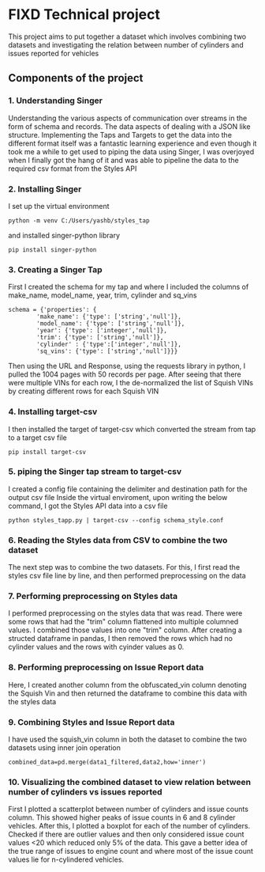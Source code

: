 # FIXD Technical project
This project aims to put together a dataset which involves combining two datasets and investigating the relation between number of cylinders and issues reported for vehicles
## Components of the project

### 1. Understanding Singer
Understanding the various aspects of communication over streams in the form of schema and records. The data aspects of dealing with a JSON like structure. Implementing the Taps and Targets to get the data into the different format itself was a fantastic learning experience and even though it took me a while to get used to piping the data using Singer, I was overjoyed when I finally got the hang of it and was able to pipeline the data to the required csv format from the Styles API
### 2. Installing Singer
I set up the virtual environment
```
python -m venv C:/Users/yashb/styles_tap
```
 and installed singer-python library
```
pip install singer-python
```

### 3. Creating a Singer Tap
First I created the schema for my tap and where I included the columns of make_name, model_name, year, trim, cylinder and sq_vins
```
schema = {'properties': {
        'make_name': {'type': ['string','null']},
        'model_name': {'type': ['string','null']},
        'year': {'type': ['integer','null']},
        'trim': {'type': ['string','null']},
        'cylinder' : {'type':['integer','null']},
        'sq_vins': {'type': ['string','null']}}}
```
Then using the URL and Response, using the requests library in python, I pulled the 1004 pages with 50 records per page.
After seeing that there were multiple VINs for each row, I the de-normalized the list of Squish VINs by creating different rows for each Squish VIN
### 4. Installing target-csv

I then installed the target of target-csv which converted the stream from tap to a target csv file
```
pip install target-csv
```
### 5. piping the Singer tap stream to target-csv
I created a config file containing the delimiter and destination path for the output csv file
Inside the virtual enviroment, upon writing the below command, I got the Styles API data into a csv file 
```
python styles_tapp.py | target-csv --config schema_style.conf
```
### 6. Reading the Styles data from CSV to combine the two dataset
The next step was to combine the two datasets. For this, I first read the styles csv file line by line, and then performed preprocessing on the data
### 7. Performing preprocessing on Styles data
I performed preprocessing on the styles data that was read. There were some rows that had the "trim" column flattened into multiple columned values.
I combined those values into one "trim" column. After creating a structed dataframe in pandas, I then removed the rows which had no cylinder values and the rows with cyinder values as 0.

### 8. Performing preprocessing on Issue Report data
Here, I created another column from the obfuscated_vin column denoting the Squish Vin and then returned the dataframe to combine this data with the styles data
### 9. Combining Styles and Issue Report data
I have used the squish_vin column in both the dataset to combine the two datasets using inner join operation
```
combined_data=pd.merge(data1_filtered,data2,how='inner')
```

### 10. Visualizing the combined dataset to view relation between number of cylinders vs issues reported
First I plotted a scatterplot between number of cylinders and issue counts column.
This showed higher peaks of issue counts in 6 and 8 cylinder vehicles.
After this, I plotted a boxplot for each of the number of cylinders. Checked if there are outlier values and then only considered issue count values <20 which reduced only 5% of the data.
This gave a better idea of the true range of issues to engine count and where most of the issue count values lie for n-cylindered vehicles.


